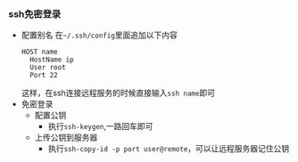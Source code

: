 ### ssh免密登录
- 配置别名
  在``~/.ssh/config``里面追加以下内容
  ```vi
  HOST name
    HostName ip
    User root
    Port 22
  ```
  这样，在ssh连接远程服务的时候直接输入``ssh name``即可
- 免密登录
  - 配置公钥
    + 执行``ssh-keygen``,一路回车即可
  - 上传公钥到服务器
    + 执行``ssh-copy-id -p port user@remote``，可以让远程服务器记住公钥
